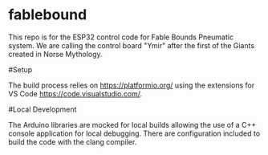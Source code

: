 # fablebound

This repo is for the ESP32 control code for Fable Bounds Pneumatic system. We are calling the control board "Ymir" after the first of the Giants created in Norse Mythology. 

#Setup

The build process relies on https://platformio.org/ using the extensions for VS Code https://code.visualstudio.com/. 

#Local Development

The Arduino libraries are mocked for local builds allowing the use of a C++ console application for local debugging. There are configuration included to build the code with the clang compiler. 

